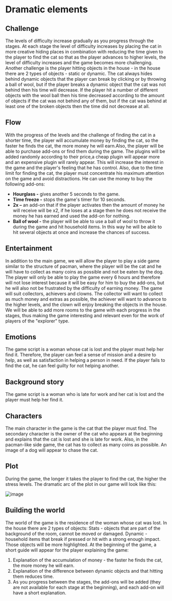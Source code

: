 # Dramatic elements


## Challenge
The levels of difficulty increase gradually as you progress through the stages.
At each stage the level of difficulty increases by placing the cat in more creative hiding places in combination with reducing the time given to the player to find the cat so that as the player advances to higher levels, the level of difficulty increases and the game becomes more challenging.
Another challenge is the player hitting objects in the house - in the house there are 2 types of objects - static or dynamic.
The cat always hides behind dynamic objects that the player can break by clicking or by throwing a ball of wool, but if the player breaks a dynamic object that the cat was not behind then his time will decrease.
If the player hit a number of different objects with the wool ball then his time decreased according to the amount of objects if the cat was not behind any of them, but if the cat was behind at least one of the broken objects then the time did not decrease at all.


## Flow
With the progress of the levels and the challenge of finding the cat in a shorter time, the player will accumulate money by finding the cat, so the faster he finds the cat, the more money he will earn.Also, the player will be able to purchase add-ons or find them during the game.
The plugins will be added randomly according to their price,a cheap plugin will appear more and an expensive plugin will rarely appear.
This will increase the interest in the game and the player's feeling that he has control.
Also, due to the time limit for finding the cat, the player must concentrate his maximum attention on the game and avoid distractions.
He can use the money to buy the following add-ons:


- **Hourglass -** gives another 5 seconds to the game.
- **Time freeze -** stops the game's timer for 10 seconds.
- **2x –** an add-on that if the player activates then the amount of money he will receive will be x2, if he loses at a stage then he does not receive the money he has earned and used the add-on for nothing.
- **Ball of wool -** the player will be able to use a ball of wool to throw it during the game and hit household items. In this way he will be able to hit several objects at once and increase the chances of success.


## Entertainment
In addition to the main game, we will allow the player to play a side game similar to the structure of pacman, where the player will be the cat and he will have to collect as many coins as possible and not be eaten by the dog.
The player will only be able to play the game every 6 hours and therefore will not lose interest because it will be easy for him to buy the add-ons, but he will also not be frustrated by the difficulty of earning money.
The game will suit collectors, achievers and clowns. The collector will want to collect as much money and extras as possible, the achiever will want to advance to the higher levels, and the clown will enjoy breaking the objects in the house.
We will be able to add more rooms to the game with each progress in the stages, thus making the game interesting and relevant even for the work of players of the "explorer" type.


## Emotions
The game script is a woman whose cat is lost and the player must help her find it. Therefore, the player can feel a sense of mission and a desire to help, as well as satisfaction in helping a person in need. If the player fails to find the cat, he can feel guilty for not helping another.


## Background story
The game script is a woman who is late for work and her cat is lost and the player must help her find it.


## Characters
The main character in the game is the cat that the player must find.
The secondary character is the owner of the cat who appears at the beginning and explains that the cat is lost and she is late for work. Also, in the pacman-like side game, the cat has to collect as many coins as possible.
An image of a dog will appear to chase the cat.


## Plot
During the game, the longer it takes the player to find the cat, the higher the stress levels.
The dramatic arc of the plot in our game will look like this:


![image](https://github.com/Computer-game-development-course/Where-s-Sky-/assets/93255163/70d4759d-213a-43d1-969c-a0b3fa25bdcf)


## Building the world
The world of the game is the residence of the woman whose cat was lost.
In the house there are 2 types of objects:
Stats - objects that are part of the background of the room, cannot be moved or damaged.
Dynamic - household items that break if pressed or hit with a strong enough impact. Those objects will be more highlighted.
At the beginning of the game, a short guide will appear for the player explaining the game:


1. Explanation of the accumulation of money - the faster he finds the cat, the more money he will earn.
2. Explanation of the difference between dynamic objects and that hitting them reduces time.
3. As you progress between the stages, the add-ons will be added (they are not available for each stage at the beginning), and each add-on will have a short explanation.
